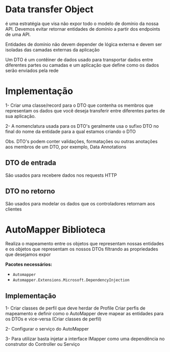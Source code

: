 # Data transfer Object

é uma estratégia que visa não expor todo o modelo de domínio  da nossa API. Devemos evitar retornar entidades de domínio a partir dos endpoints de uma API. 

Entidades de domínio não devem depender de lógica externa e devem ser isoladas das camadas externas da aplicação

Um DTO é um contêiner de dados usado para transportar dados entre diferentes partes ou camadas e um aplicação que define como os dados serão enviados pela rede

# Implementação

1- Criar uma classe/record para o DTO que contenha os membros que representam os dados que você deseja transferir entre diferentes partes de sua aplicação.

2- A nomenclatura usada para os DTO's geralmente usa o sufixo DTO no final do nome da entidade para a qual estamos criando o DTO


Obs. DTO's podem conter validações, formatações ou outras anotações aos membros de um DTO, por exemplo, Data Annotations 

## DTO de entrada

São usados para recebere dados nos requests HTTP


## DTO no retorno
São usados para modelar os dados que os controladores retornam aos clientes


# AutoMapper Biblioteca

Realiza o mapeamento entre os objetos que representam nossas entidades e os objetos que representam os nossos DTOs filtrando as propriedades que desejamos expor

**Pacotes necessários:**
- `Automapper`
- `Automapper.Extensions.Microsoft.DependencyInjection`

## Implementação

1- Criar classes de perfil que deve herdar de Profile
Criar perfis de mapeamento e definir como o AutoMapper deve mapear as entidades para os DTOs e vice-versa (Criar classes de perfil)

2- Configurar o serviço do AutoMapper

3- Para utilizar basta injetar a interface IMapper como uma dependência no construtor do Controller ou Serviço
